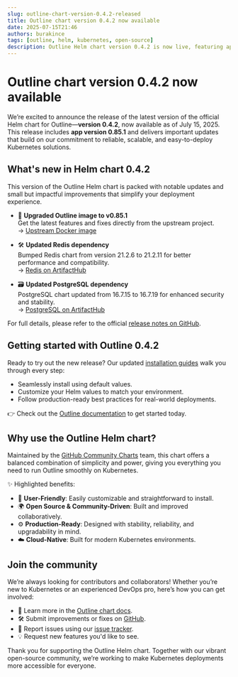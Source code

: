 ```yaml
---
slug: outline-chart-version-0.4.2-released
title: Outline chart version 0.4.2 now available
date: 2025-07-15T21:46
authors: burakince
tags: [outline, helm, kubernetes, open-source]
description: Outline Helm chart version 0.4.2 is now live, featuring app version 0.85.1 with enhanced reliability, updated dependencies, and community-led improvements.
---
```


# Outline chart version 0.4.2 now available

We’re excited to announce the release of the latest version of the official Helm chart for Outline—**version 0.4.2**, now available as of July 15, 2025. This release includes **app version 0.85.1** and delivers important updates that build on our commitment to reliable, scalable, and easy-to-deploy Kubernetes solutions.

## What's new in Helm chart 0.4.2

This version of the Outline Helm chart is packed with notable updates and small but impactful improvements that simplify your deployment experience.

- 🚀 **Upgraded Outline image to v0.85.1**  
  Get the latest features and fixes directly from the upstream project.  
  → [Upstream Docker image](https://hub.docker.com/r/outlinewiki/outline)

- 🛠️ **Updated Redis dependency**  
  Bumped Redis chart from version 21.2.6 to 21.2.11 for better performance and compatibility.  
  → [Redis on ArtifactHub](https://artifacthub.io/packages/helm/bitnami/redis)

- 🗃️ **Updated PostgreSQL dependency**  
  PostgreSQL chart updated from 16.7.15 to 16.7.19 for enhanced security and stability.  
  → [PostgreSQL on ArtifactHub](https://artifacthub.io/packages/helm/bitnami/postgresql)

For full details, please refer to the official [release notes on GitHub](https://github.com/community-charts/helm-charts/releases/tag/outline-0.4.2).

<!-- truncate -->

## Getting started with Outline 0.4.2

Ready to try out the new release? Our updated [installation guides](https://community-charts.github.io/docs/category/outline) walk you through every step:

- Seamlessly install using default values.
- Customize your Helm values to match your environment.
- Follow production-ready best practices for real-world deployments.

👉 Check out the [Outline documentation](https://community-charts.github.io/docs/category/outline) to get started today.

## Why use the Outline Helm chart?

Maintained by the [GitHub Community Charts](https://github.com/community-charts/helm-charts) team, this chart offers a balanced combination of simplicity and power, giving you everything you need to run Outline smoothly on Kubernetes.

✨ Highlighted benefits:

- 🔧 **User-Friendly**: Easily customizable and straightforward to install.
- 🌍 **Open Source & Community-Driven**: Built and improved collaboratively.
- ⚙️ **Production-Ready**: Designed with stability, reliability, and upgradability in mind.
- ☁️ **Cloud-Native**: Built for modern Kubernetes environments.

## Join the community

We’re always looking for contributors and collaborators! Whether you’re new to Kubernetes or an experienced DevOps pro, here’s how you can get involved:

- 🧭 Learn more in the [Outline chart docs](https://community-charts.github.io/docs/category/outline).
- 🛠️ Submit improvements or fixes on [GitHub](https://github.com/community-charts/helm-charts).
- 🐞 Report issues using our [issue tracker](https://github.com/community-charts/helm-charts/issues).
- 💡 Request new features you'd like to see.

Thank you for supporting the Outline Helm chart. Together with our vibrant open-source community, we’re working to make Kubernetes deployments more accessible for everyone.